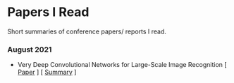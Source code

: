 # Papers I Read
Short summaries of conference papers/ reports I read.

### August 2021
- Very Deep Convolutional Networks for Large-Scale Image Recognition [ [Paper](https://arxiv.org/pdf/1409.1556.pdf ) ] [ [Summary](./vggnet/vggnet.md) ]

